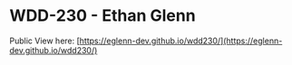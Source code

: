 # WDD-230 - Ethan Glenn

Public View here: [https://eglenn-dev.github.io/wdd230/](https://eglenn-dev.github.io/wdd230/)
